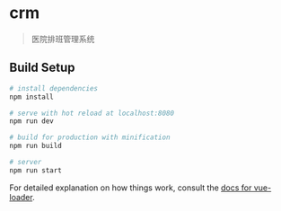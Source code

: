 # crm

> 医院排班管理系统

## Build Setup

``` bash
# install dependencies
npm install

# serve with hot reload at localhost:8080
npm run dev

# build for production with minification
npm run build

# server
npm run start
```

For detailed explanation on how things work, consult the [docs for vue-loader](http://vuejs.github.io/vue-loader).
